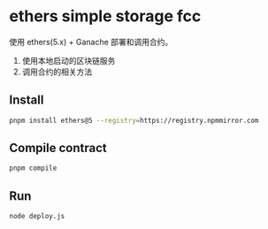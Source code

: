 # ethers simple storage fcc

使用 ethers(5.x) + Ganache 部署和调用合约。

1. 使用本地启动的区块链服务
2. 调用合约的相关方法

## Install

```bash
pnpm install ethers@5 --registry=https://registry.npmmirror.com 
```

## Compile contract

```bash
pnpm compile
```

## Run

```bash
node deploy.js
```
